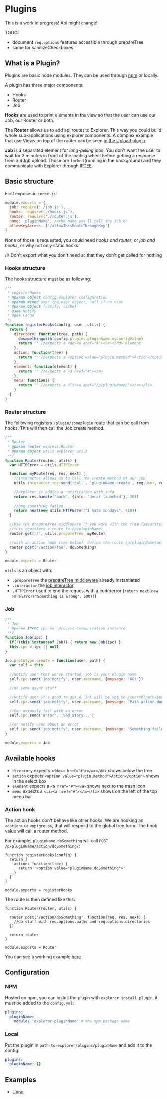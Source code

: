 # Plugins

This is a work in progress! Api might change!

TODO:
- document `req.options` features accessible through prepareTree
- same for sanitizeCheckboxes 

## What is a Plugin?

Plugins are basic node modules. They can be used through [npm](npmjs.org) or locally.

A plugin has three major components:
- Hooks
- Router
- Job 

**Hooks** are used to print elements in the view so that the user can use our Job, our Router or both.

The **Router** allows us to add api routes to Explorer. This way you could build whole sub-applications using explorer components. A complex example that use Views on top of the router can be seen [in the Upload plugin](https://github.com/soyuka/explorer/tree/master/plugins/upload).

**Job** is a separated element for *long-polling* jobs. You don't want the user to wait for 2 minutes in front of the loading wheel before getting a response from a 40gb upload.
Those are `forked` (running in the background) and they communicate with Explorer through [IPCEE](https://github.com/soyuka/IPCEE).

## Basic structure

First expose an `index.js`: 

```javascript
module.exports = {
  job: require('./job.js'),
  hooks: require('./hooks.js'),
  router: require('./router.js'), 
  name: 'pluginName', //the name you'll call the job on
  allowKeyAccess: ['/allowThisRouteThroughKey']
}
```

None of those is requested, you could need *hooks and router*, or *job and hooks*, or why not only static hooks. 

/!\ Don't export what you don't need so that they don't get called for nothing

### Hooks structure

The hooks structure must be as following:

```javascript
/**
 * registerHooks
 * @param object config explorer configuration
 * @param mixed user the user object, null if no user
 * @param Object {notify, cache}
 * @see Notify
 * @see Cache
 */
function registerHooks(config, user, utils) {
  return {
    directory: function(tree, path) {
      dosomethingwith(config.plugins.pluginName.myConfigValue)
      return '' //expects a <dd><a href="#"></a></dd> element
    },
    action: function(tree) {
      return '' //expects a <option value="plugin.method">Action</option>
    },
    element: function(element) {
      return '' //expects a <a href="#"></a> 
    },
    menu: function() {
      return '' //expects a <li><a href="/p/pluginName/"></a></li>
    }
  }
}
```

### Router structure

The following registers `/plugin/someplugin` route that can be call from hooks.
This will then call the Job.create method.

```javascript
/**
 * Router
 * @param router express.Router
 * @param object utils explorer utils 
 **/
function Router(router, utils) {
  var HTTPError = utils.HTTPError

  function myRoute(req, res, next) {
    //interactor allows us to call the create method of our job
    utils.interactor.ipc.send('call', 'pluginName.create', req.user, req.query.path)

    //explorer is adding a notification with info
    return res.handle('back', {info: 'Unrar launched'}, 201)
    
    //omg something failed
    return next(new utils.HTTPError("I hate mondays", 418))
  }

  //Use the prepareTree middleware if you work with the tree (security, query sanitize etc.)
  //this registers a route to /p/pluginName/
  router.get('/', utils.prepareTree, myRoute)

  //with an action hook (see below), define the route /p/pluginName/action/foo
  router.post('/action/foo', doSomething)
}

module.exports = Router
```

`utils` is an object with: 
- `.prepareTree` the [prepareTree middleware](https://github.com/soyuka/explorer/blob/master/middlewares/prepareTree.js) already instantiated
- `.interactor` the [job interactor](https://github.com/soyuka/explorer/blob/master/lib/job/interactor.js)
- `.HTTPError` used to end the request with a code/error (`return next(new HTTPError("Something is wrong", 500))`)

### Job

```javascript
/**
 * Job
 * @param IPCEE ipc our process communication instance
 **/
function Job(ipc) {
  if(!(this instanceof Job)) { return new Job(ipc) }
  this.ipc = ipc || null
}

Job.prototype.create = function(user, path) {
  var self = this
  
  //Notify user that we've started, job is your plugin name
  self.ipc.send('job:notify', user.username, {message: 'GO!'})

  //do some async stuff

  //Notify user it's good to go! A link will be set to /search?path=$path&search=$search
  self.ipc.send('job:notify', user.username, {message: 'Path action done!', path: path, search: search})

  //Can oviously fail with an error
  self.ipc.send('error', 'Sad story...')

  //or notify user about an error
  self.ipc.send('job:notify', user.username, {message: 'Something failed', error: true})
}

module.exports = Job
```

## Available hooks

- `directory` expects `<dd><a href="#"></a></dd>` shows below the tree
- `action` expects `<option value="plugin.method">Action</option>` shows in the select box
- `element` expects a `<a href="#"></a>` shows next to the trash icon 
- `menu` expects a `<li><a href="#"></a></li>` shows on the left of the top menu bar 

### Action hook

The action hooks don't behave like other hooks. We are hooking an `<option>` or `<optgroup>`, that will respond to the global tree form. The hook value will call a router method.

For example, `pluginName.doSomething` will call `POST /p/pluginName/action/doSomething/`:

```
function registerHooks(config) {
  return {
    action: function(tree) {
      return '<option value="pluginName.doSomething">'
    } 
  }
}

module.exports = registerHooks
```

The route is then defined like this:

```
function Router(router, utils) {

  router.post('/action/doSomething', function(req, res, next) {
    //do stuff with req.options.paths and req.options.directories
  })

  return router
}

module.exports = Router
```

You can see a working example [here](https://github.com/soyuka/explorer/tree/master/plugins/archive)

## Configuration

### NPM

Hosted on npm, you can install the plugin with `explorer install plugin`, it must be added to the `config.yml`:

```yaml
plugins:
  pluginName: 
    module: 'explorer-pluginName' # the npm package name
```

### Local

Put the plugin in `path-to-explorer/plugins/pluginName` and add it to the config:

```yaml
plugins:
  pluginName: {}
```

## Examples

- [Unrar](https://github.com/soyuka/explorer-unrar)
